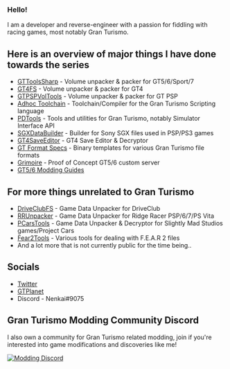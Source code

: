 ### Hello!

I am a developer and reverse-engineer with a passion for fiddling with racing games, most notably Gran Turismo.

## Here is an overview of major things I have done towards the series
* [GTToolsSharp](https://github.com/Nenkai/GTToolsSharp) - Volume unpacker & packer for GT5/6/Sport/7
* [GT4FS](https://github.com/Razer2015/GT4FS) - Volume unpacker & packer for GT4
* [GTPSPVolTools](https://github.com/Nenkai/GTPSPVolTools) - Volume unpacker & packer for GT PSP
* [Adhoc Toolchain](https://github.com/Nenkai/GTAdhocToolchain) - Toolchain/Compiler for the Gran Turismo Scripting language
* [PDTools](https://github.com/Nenkai/PDTools) - Tools and utilities for Gran Turismo, notably Simulator Interface API
* [SGXDataBuilder](https://github.com/Nenkai/SGXDataBuilder) - Builder for Sony SGX files used in PSP/PS3 games
* [GT4SaveEditor](https://github.com/Nenkai/GT4SaveEditor) - GT4 Save Editor & Decryptor
* [GT Format Specs](https://github.com/Nenkai/GT-File-Specifications-Documentation) - Binary templates for various Gran Turismo file formats
* [Grimoire](https://github.com/Nenkai/Grimoire) - Proof of Concept GT5/6 custom server
* [GT5/6 Modding Guides](https://github.com/Nenkai/Gran-Turismo-5-6-Modding-Guides)

## For more things unrelated to Gran Turismo
* [DriveClubFS](https://github.com/Nenkai/DriveClubFS) - Game Data Unpacker for DriveClub
* [RRUnpacker](https://github.com/Nenkai/RRUnpacker) - Game Data Unpacker for Ridge Racer PSP/6/7/PS Vita
* [PCarsTools](https://github.com/Nenkai/PCarsTools) - Game Data Unpacker & Decryptor for Slightly Mad Studios games/Project Cars
* [Fear2Tools](https://github.com/Nenkai/Fear2Tools) - Various tools for dealing with F.E.A.R 2 files
* And a lot more that is not currently public for the time being..

## Socials
* [Twitter](https://twitter.com/Nenkaai)
* [GTPlanet](https://www.gtplanet.net/forum/members/nenkai.313999/)
* Discord - Nenkai#9075

## Gran Turismo Modding Community Discord
I also own a community for Gran Turismo related modding, join if you're interested into game modifications and discoveries like me!

[![Modding Discord](https://discord.com/api/guilds/775896906500538378/embed.png?style=banner2)](https://discord.gg/YbJjbYEKzB)

